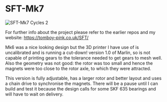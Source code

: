 # SFT-Mk7

![SFT-Mk7 Cycles 2](https://github.com/user-attachments/assets/4c4d5b30-2a44-4dd6-b6e4-537239a108f2)

For further info about the project please refer to the earlier repos and my website: https://tomboy-pink.co.uk/SFT/

Mk6 was a nice looking design but the 3D printer I have use of is uncalibrated and is running a cut-down! version 1.0 of Marlin, so is not capable of printing gears to the tolerance needed to get gears to mesh well. Also the geometry was not good: the rotor was too small and hence the magnets were too close to the rotor axle, to which they were attracted.

This version is fully adjustable, has a larger rotor and better layout and uses a chain drive to synchronise the magnets. There will be a pause until I can build and test it because the design calls for some SKF 635 bearings and will have to wait on delivery.
